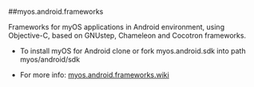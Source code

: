 ##myos.android.frameworks

Frameworks for myOS applications in Android environment, using Objective-C, based on GNUstep, Chameleon and Cocotron frameworks.

* To install myOS for Android clone or fork myos.android.sdk into path myos/android/sdk

* For more info:
[myos.android.frameworks.wiki](https://github.com/amraboelela/myos.android.frameworks/wiki)
